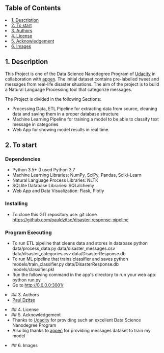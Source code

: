 ## Table of Contents
<li><a href="#intro">1. Description
<li><a href="#getting started">2. To start
<li><a href="#authors">3. Authors
<li><a href="#license">4. License
<li><a href="#acknowledgement">5. Acknowledgement
<li><a href="#images">6. Images


<a id='intro'></a>
## 1. Description

This Project is one of the Data Science Nanodegree Program of [Udacity](https://www.udacity.com/school-of-data-science) in collaboration with  [appen](https://appen.com/). The initial dataset contains pre-labelled tweet and messages from real-life disaster situations. The aim of the project is to build a Natural Language Processing tool that categorize messages.
     

The Project is divided in the following Sections:

- Processing Data, ETL Pipeline for extracting data from source, cleaning data and saving them in a proper database structure
- Machine Learning Pipeline for training a model to be able to classify text message in categories
- Web App for showing model results in real time.
     
<a id='getting started'></a>
## 2. To start    
### Dependencies
 
 - Python 3.5+ (I used Python 3.7
 - Machine Learning Libraries: NumPy, SciPy, Pandas, Sciki-Learn
 - Natural Language Process Libraries: NLTK
 - SQLlite Database Libraries: SQLalchemy
 - Web App and Data Visualization: Flask, Plotly
 
### Installing

 - To clone this GIT repository use: git clone https://github.com/pauldzitse/disaster-response-pipeline

 ### Program Executing

  - To run ETL pipeline that cleans data and stores in database
     python data/process_data.py data/disaster_messages.csv data/disaster_categories.csv data/DisasterResponse.db
  - To run ML pipeline that trains classifier and saves
     python models/train_classifier.py data/DisasterResponse.db models/classifier.pkl
  - Run the following command in the app's directory to run your web app: python run.py
  - Go to http://0.0.0.0:3001/

 
<li><a id='authors'></a>
     ## 3. Authors 
     
   - [Paul Dzitse](https://github.com/pauldzitse)

<li><a id='license'></a>
## 4. License

<li><a id='acknowledgement'></a>
## 5. Acknowledgement
  
  - Thanks to [Udacity](https://www.udacity.com/school-of-data-science) for providing such an excellent Data Science Nanodegree Program
  - Also big thanks to [appen](https://appen.com/) for providing messages dataset to train my model

<li><a id='images'></a>
## 6. Images
